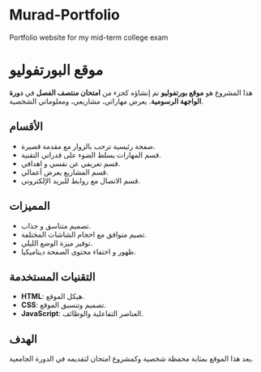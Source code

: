 # Murad-Portfolio
Portfolio website for my mid-term college exam


# موقع البورتفوليو

هذا المشروع هو **موقع بورتفوليو** تم إنشاؤه كجزء من **امتحان منتصف الفصل** في **دورة الواجهة الرسومية**. يعرض مهاراتي، مشاريعي، ومعلوماتي الشخصية.

## الأقسام
- صفحة رئيسية ترحب بالزوار مع مقدمة قصيرة.
- قسم المهارات يسلط الضوء على قدراتي التقنية.
- قسم تعريفي عن نفسي و اهدافي.
- قسم المشاريع يعرض أعمالي.
- قسم الاتصال مع روابط للبريد الإلكتروني.

## المميزات
- تصميم متناسق و جذاب.
- تصيم متوافق مع احجام الشاشات المختلفة.
- توفير ميزة الوضع الليلي.
- ظهور و اختفاء محتوى الصفحة ديناميكيا.

## التقنيات المستخدمة
- **HTML**: هيكل الموقع.
- **CSS**: تصميم وتنسيق الموقع.
- **JavaScript**: العناصر التفاعلية والوظائف.

## الهدف
يعد هذا الموقع بمثابة محفظة شخصية وكمشروع امتحان لتقديمه في الدورة الجامعية.

  
